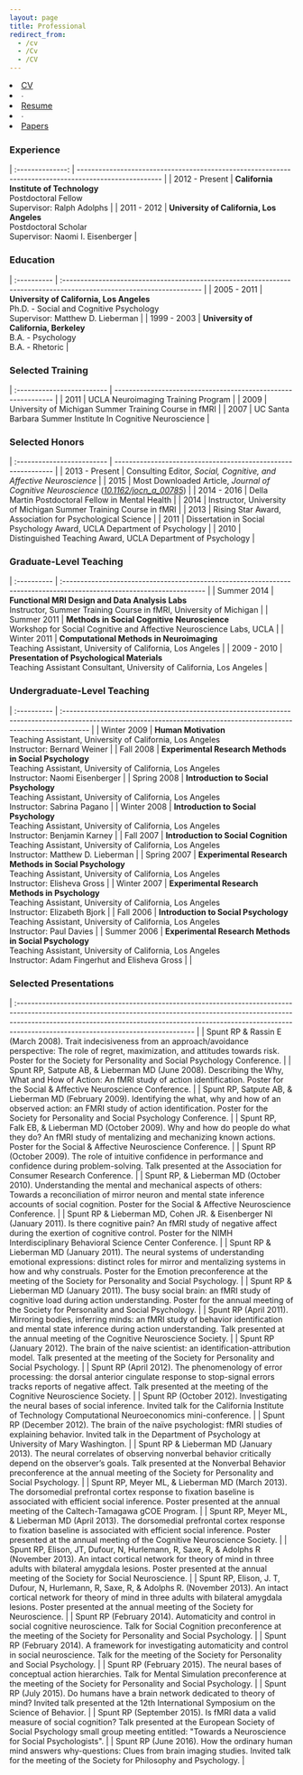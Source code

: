 ```yaml
---
layout: page
title: Professional
redirect_from:
  - /cv
  - /Cv
  - /CV
---
```


<div class="sidebar-media-links" style="font-size:105%">
        <li><a href="/public/CV_BobSpunt.pdf" target="_blank">CV <i class="fa fa-external-link"></i></a></li>
        <li> ∙ </li>
        <li><a href="/public/RESUME_BobSpunt.pdf" target="_blank">Resume <i class="fa fa-external-link" aria-hidden="true"></i></a></li>
        <li> ∙ </li>
        <li><a href="/papers/" target="_blank">Papers <i class="fa fa-external-link" aria-hidden="true"></i></a></li>
</div>

### Experience

| :--------------: | ----------------------------------------------------------------------------------------------------- |
| 2012 - Present   | **California Institute of Technology**<br>Postdoctoral Fellow<br>Supervisor:  Ralph Adolphs           |
| 2011 - 2012      | **University of California, Los Angeles**<br>Postdoctoral Scholar<br>Supervisor: Naomi I. Eisenberger |

### Education

| :----------   | :--------------------------------------------------------------------------------------------------------------------    |
| 2005 - 2011   | **University of California, Los Angeles**<br>Ph.D. - Social and Cognitive Psychology<br>Supervisor: Matthew D. Lieberman |
| 1999 - 2003   | **University of California, Berkeley**<br>B.A. - Psychology<br>B.A. - Rhetoric                                           |

### Selected Training

| :------------------------- | ------------------------------------------------------------- |
| 2011                       | UCLA Neuroimaging Training Program                            |
| 2009                       | University of Michigan Summer Training Course in fMRI         |
| 2007                       | UC Santa Barbara Summer Institute In Cognitive Neuroscience   |

### Selected Honors

| :------------------------- | -------------------------------------------------------------                                                          |
| 2013 - Present             | Consulting Editor, *Social, Cognitive, and Affective Neuroscience*                                                     |
| 2015                       | Most Downloaded Article, *Journal of Cognitive Neuroscience* ([*10.1162/jocn\_a\_00785*](http://10.1162/jocn_a_00785)) |
| 2014 - 2016                | Della Martin Postdoctoral Fellow in Mental Health                                                                      |
| 2014                       | Instructor, University of Michigan Summer Training Course in fMRI                                                      |
| 2013                       | Rising Star Award, Association for Psychological Science                                                               |
| 2011                       | Dissertation in Social Psychology Award, UCLA Department of Psychology                                                 |
| 2010                       | Distinguished Teaching Award, UCLA Department of Psychology                                                            |

### Graduate-Level Teaching

| :---------- | :--------------------------------------------------------------------------------------------------------------------- |
| Summer 2014 | **Functional MRI Design and Data Analysis Labs**<br>Instructor, Summer Training Course in fMRI, University of Michigan |
| Summer 2011 | **Methods in Social Cognitive Neuroscience**<br>Workshop for Social Cognitive and Affective Neuroscience Labs, UCLA    |
| Winter 2011 | **Computational Methods in Neuroimaging**<br>Teaching Assistant, University of California, Los Angeles                 |
| 2009 - 2010 | **Presentation of Psychological Materials**<br>Teaching Assistant Consultant, University of California, Los Angeles    |

### Undergraduate-Level Teaching

| :---------- | :------------------------------------------------------------------------------------------------------------------------------------------------------------------- |
| Winter 2009 | **Human Motivation**<br>Teaching Assistant, University of California, Los Angeles<br>Instructor: Bernard Weiner                                                      |
| Fall 2008   | **Experimental Research Methods in Social Psychology**<br>Teaching Assistant, University of California, Los Angeles<br>Instructor: Naomi Eisenberger                 |
| Spring 2008 | **Introduction to Social Psychology**<br>Teaching Assistant, University of California, Los Angeles<br>Instructor: Sabrina Pagano                                     |
| Winter 2008 | **Introduction to Social Psychology**<br>Teaching Assistant, University of California, Los Angeles<br>Instructor: Benjamin Karney                                    |
| Fall 2007   | **Introduction to Social Cognition**<br>Teaching Assistant, University of California, Los Angeles<br>Instructor: Matthew D. Lieberman                                |
| Spring 2007 | **Experimental Research Methods in Social Psychology**<br>Teaching Assistant, University of California, Los Angeles<br>Instructor: Elisheva Gross                    |
| Winter 2007 | **Experimental Research Methods in Psychology**<br>Teaching Assistant, University of California, Los Angeles<br>Instructor: Elizabeth Bjork                          |
| Fall 2006   | **Introduction to Social Psychology**<br>Teaching Assistant, University of California, Los Angeles<br>Instructor: Paul Davies                                        |
| Summer 2006 | **Experimental Research Methods in Social Psychology**<br>Teaching Assistant, University of California, Los Angeles<br>Instructor: Adam Fingerhut and Elisheva Gross |
                                                                                                                                                              |
### Selected Presentations

| :------------------------------------------------------------------------------------------------------------------------------------------------------------------------------------------------------------------------------------------------------------------------------------------- |
| Spunt RP & Rassin E (March 2008). Trait indecisiveness from an approach/avoidance perspective: The role of regret, maximization, and attitudes towards risk. Poster for the Society for Personality and Social Psychology Conference.                                                        |
| Spunt RP, Satpute AB, & Lieberman MD (June 2008). Describing the Why, What and How of Action: An fMRI study of action identification. Poster for the Social & Affective Neuroscience Conference.                                                                                             |
| Spunt RP, Satpute AB, & Lieberman MD (February 2009). Identifying the what, why and how of an observed action: an FMRI study of action identification. Poster for the Society for Personality and Social Psychology Conference.                                                              |
| Spunt RP, Falk EB, & Lieberman MD (October 2009). Why and how do people do what they do? An fMRI study of mentalizing and mechanizing known actions. Poster for the Social & Affective Neuroscience Conference.                                                                              |
| Spunt RP (October 2009). The role of intuitive confidence in performance and confidence during problem-solving. Talk presented at the Association for Consumer Research Conference.                                                                                                          |
| Spunt RP, & Lieberman MD (October 2010). Understanding the mental and mechanical aspects of others: Towards a reconciliation of mirror neuron and mental state inference accounts of social cognition. Poster for the Social & Affective Neuroscience Conference.                            |
| Spunt RP & Lieberman MD, Cohen JR. & Eisenberger NI (January 2011). Is there cognitive pain? An fMRI study of negative affect during the exertion of cognitive control. Poster for the NIMH Interdisciplinary Behavioral Science Center Conference.                                          |
| Spunt RP & Lieberman MD (January 2011). The neural systems of understanding emotional expressions: distinct roles for mirror and mentalizing systems in how and why construals. Poster for the Emotion preconference at the meeting of the Society for Personality and Social Psychology.    |
| Spunt RP & Lieberman MD (January 2011). The busy social brain: an fMRI study of cognitive load during action understanding. Poster for the annual meeting of the Society for Personality and Social Psychology.                                                                              |
| Spunt RP (April 2011). Mirroring bodies, inferring minds: an fMRI study of behavior identification and mental state inference during action understanding. Talk presented at the annual meeting of the Cognitive Neuroscience Society.                                                       |
| Spunt RP (January 2012). The brain of the naive scientist: an identification-attribution model. Talk presented at the meeting of the Society for Personality and Social Psychology.                                                                                                          |
| Spunt RP (April 2012). The phenomenology of error processing: the dorsal anterior cingulate response to stop-signal errors tracks reports of negative affect. Talk presented at the meeting of the Cognitive Neuroscience Society.                                                           |
| Spunt RP (October 2012). Investigating the neural bases of social inference. Invited talk for the California Institute of Technology Computational Neuroeconomics mini-conference.                                                                                                           |
| Spunt RP (December 2012). The brain of the naïve psychologist: fMRI studies of explaining behavior. Invited talk in the Department of Psychology at University of Mary Washington.                                                                                                           |
| Spunt RP & Lieberman MD (January 2013). The neural correlates of observing nonverbal behavior critically depend on the observer’s goals. Talk presented at the Nonverbal Behavior preconference at the annual meeting of the Society for Personality and Social Psychology.                  |
| Spunt RP, Meyer ML, & Lieberman MD (March 2013). The dorsomedial prefrontal cortex response to fixation baseline is associated with efficient social inference. Poster presented at the annual meeting of the Caltech-Tamagawa gCOE Program.                                                 |
| Spunt RP, Meyer ML, & Lieberman MD (April 2013). The dorsomedial prefrontal cortex response to fixation baseline is associated with efficient social inference. Poster presented at the annual meeting of the Cognitive Neuroscience Society.                                                |
| Spunt RP, Elison, JT, Dufour, N, Hurlemann, R, Saxe, R, & Adolphs R (November 2013). An intact cortical network for theory of mind in three adults with bilateral amygdala lesions. Poster presented at the annual meeting of the Society for Social Neuroscience.                           |
| Spunt RP, Elison, J. T, Dufour, N, Hurlemann, R, Saxe, R, & Adolphs R. (November 2013). An intact cortical network for theory of mind in three adults with bilateral amygdala lesions. Poster presented at the annual meeting of the Society for Neuroscience.                               |
| Spunt RP (February 2014). Automaticity and control in social cognitive neuroscience. Talk for Social Cognition preconference at the meeting of the Society for Personality and Social Psychology.                                                                                            |
| Spunt RP (February 2014). A framework for investigating automaticity and control in social neuroscience. Talk for the meeting of the Society for Personality and Social Psychology.                                                                                                          |
| Spunt RP (February 2015). The neural bases of conceptual action hierarchies. Talk for Mental Simulation preconference at the meeting of the Society for Personality and Social Psychology.                                                                                                   |
| Spunt RP (July 2015). Do humans have a brain network dedicated to theory of mind? Invited talk presented at the 12th International Symposium on the Science of Behavior.                                                                                                                     |
| Spunt RP (September 2015). Is fMRI data a valid measure of social cognition? Talk presented at the European Society of Social Psychology small group meeting entitled: "Towards a Neuroscience for Social Psychologists".                                                                    |
| Spunt RP (June 2016). How the ordinary human mind answers why-questions: Clues from brain imaging studies. Invited talk for the meeting of the Society for Philosophy and Psychology.                                                                                                        |
